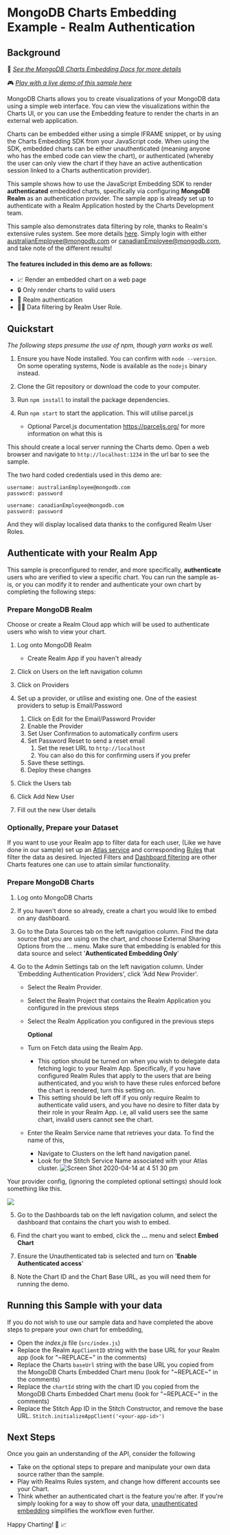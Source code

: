 # MongoDB Charts Embedding Example - Realm Authentication

## Background

📄 _[See the MongoDB Charts Embedding Docs for more details](https://docs.mongodb.com/charts/saas/embedding-charts/)_

🎮 _[Play with a live demo of this sample here](https://codesandbox.io/s/github/mongodb-js/charts-embed-sdk/tree/master/examples/authenticated-realm)_

MongoDB Charts allows you to create visualizations of your MongoDB data using a simple web interface. You can view the visualizations within the Charts UI, or you can use the Embedding feature to render the charts in an external web application.

Charts can be embedded either using a simple IFRAME snippet, or by using the Charts Embedding SDK from your JavaScript code. When using the SDK, embedded charts can be either unauthenticated (meaning anyone who has the embed code can view the chart), or authenticated (whereby the user can only view the chart if they have an active authentication session linked to a Charts authentication provider).

This sample shows how to use the JavaScript Embedding SDK to render **authenticated** embedded charts, specifically via configuring **MongoDB Realm** as an authentication provider. The sample app is already set up to authenticate with a Realm Application hosted by the Charts Development team.

This sample also demonstrates data filtering by role, thanks to Realm's extensive rules system. See more details [here](https://docs.mongodb.com/stitch/mongodb/define-roles-and-permissions/). Simply login with either australianEmployee@mongodb.com or canadianEmployee@mongodb.com, and take note of the different results!

#### The features included in this demo are as follows:

- 📈 Render an embedded chart on a web page
- 🔒 Only render charts to valid users
- 🔑 Realm authentication
- 🙋‍♂️ Data filtering by Realm User Role.

## Quickstart

_The following steps presume the use of npm, though yarn works as well._

1. Ensure you have Node installed. You can confirm with `node --version`. On some operating systems, Node is available as the `nodejs` binary instead.

2. Clone the Git repository or download the code to your computer.

3. Run `npm install` to install the package dependencies.

4. Run `npm start` to start the application. This will utilise parcel.js
   - Optional Parcel.js documentation https://parceljs.org/ for more information on what this is

This should create a local server running the Charts demo. Open a web browser and navigate to `http://localhost:1234` in the url bar to see the sample.

The two hard coded credentials used in this demo are:

```
username: australianEmployee@mongodb.com
password: password
```

```
username: canadianEmployee@mongodb.com
password: password
```

And they will display localised data thanks to the configured Realm User Roles.

## Authenticate with your Realm App

This sample is preconfigured to render, and more specifically, **authenticate** users who are verified to view a specific chart. You can run the sample as-is, or you can modify it to render and authenticate your own chart by completing the following steps:

### Prepare MongoDB Realm

Choose or create a Realm Cloud app which will be used to authenticate users who wish to view your chart.

1. Log onto MongoDB Realm

   - Create Realm App if you haven't already

2. Click on Users on the left navigation column

3. Click on Providers

4. Set up a provider, or utilise and existing one. One of the easiest providers to setup is Email/Password

   1. Click on Edit for the Email/Password Provider
   2. Enable the Provider
   3. Set User Confirmation to automatically confirm users
   4. Set Password Reset to send a reset email
      1. Set the reset URL to `http://localhost`
      2. You can also do this for confirming users if you prefer
   5. Save these settings.
   6. Deploy these changes

5. Click the Users tab
6. Click Add New User
7. Fill out the new User details

### Optionally, Prepare your Dataset

If you want to use your Realm app to filter data for each user, (Like we have done in our sample) set up an [Atlas service](https://www.mongodb.com/cloud/atlas) and corresponding [Rules](https://docs.mongodb.com/stitch/mongodb/define-roles-and-permissions/) that filter the data as desired. Injected Filters and [Dashboard filtering](https://www.mongodb.com/blog/post/filter-your-dashboards-with-mongodb-charts) are other Charts features one can use to attain similar functionality.

### Prepare MongoDB Charts

1. Log onto MongoDB Charts

2. If you haven't done so already, create a chart you would like to embed on any dashboard.

3. Go to the Data Sources tab on the left navigation column. Find the data source that you are using on the chart, and choose External Sharing Options from the ... menu. Make sure that embedding is enabled for this data source and select '**Authenticated Embedding Only**'

4. Go to the Admin Settings tab on the left navigation column. Under 'Embedding Authentication Providers', click 'Add New Provider'.

   - Select the Realm Provider.
   - Select the Realm Project that contains the Realm Application you configured in the previous steps
   - Select the Realm Application you configured in the previous steps

     **Optional**

   - Turn on Fetch data using the Realm App.
     - This option should be turned on when you wish to delegate data fetching logic to your Realm App. Specifically, if you have configured Realm Rules that apply to the users that are being authenticated, and you wish to have these rules enforced before the chart is rendered, turn this setting on.
     - This setting should be left off if you only require Realm to authenticate valid users, and you have no desire to filter data by their role in your Realm App. i.e, all valid users see the same chart, invalid users cannot see the chart.
   - Enter the Realm Service name that retrieves your data. To find the name of this,
     - Navigate to Clusters on the left hand navigation panel.
     - Look for the Stitch Service Name associated with your Atlas cluster.
       ![Screen Shot 2020-04-14 at 4 51 30 pm](https://user-images.githubusercontent.com/19422770/79194609-3478f280-7e70-11ea-9267-a1c7d35aad09.png)

Your provider config, (ignoring the completed optional settings) should look something like this.

![](https://i.imgur.com/e5DDM4B.png)

5. Go to the Dashboards tab on the left navigation column, and select the dashboard that contains the chart you wish to embed.

6. Find the chart you want to embed, click the **...** menu and select **Embed Chart**

7. Ensure the Unauthenticated tab is selected and turn on '**Enable Authenticated access**'

8. Note the Chart ID and the Chart Base URL, as you will need them for running the demo.

## Running this Sample with your data

If you do not wish to use our sample data and have completed the above steps to prepare your own chart for embedding,

- Open the _index.js_ file (`src/index.js`)
- Replace the Realm `AppClientID` string with the base URL for your Realm app (look for "\~REPLACE\~" in the comments)
- Replace the Charts `baseUrl` string with the base URL you copied from the MongoDB Charts Embedded Chart menu (look for "\~REPLACE\~" in the comments)
- Replace the `chartId` string with the chart ID you copied from the MongoDB Charts Embedded Chart menu (look for "\~REPLACE\~" in the comments)
- Replace the Stitch App ID in the Stitch Constructor, and remove the base URL. `Stitch.initializeAppClient('<your-app-id>')`

## Next Steps

Once you gain an understanding of the API, consider the following

- Take on the optional steps to prepare and manipulate your own data source rather than the sample.
- Play with Realms Rules system, and change how different accounts see your Chart.
- Think whether an authenticated chart is the feature you're after. If you're simply looking for a way to show off your data, [unauthenticated embedding](https://github.com/mongodb-js/charts-embed-sdk/tree/master/examples/unauthenticated) simplifies the workflow even further.

Happy Charting! 🚀 📈

